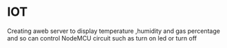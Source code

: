 # IOT
Creating aweb server to display temperature ,humidity and gas percentage and so can  control NodeMCU circuit such as  turn on led or turn off 
